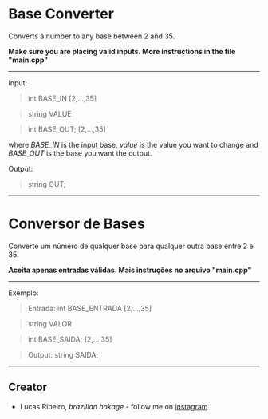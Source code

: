 # Base Converter
Converts a number to any base between 2 and 35.

**Make sure you are placing valid inputs.
More instructions in the file "main.cpp"** 

---
Input: 
>int BASE_IN [2,...,35]

>	string VALUE

>	int BASE_OUT; [2,...,35]

where *BASE_IN* is the input base, *value* is the value you want to change and *BASE_OUT* is the base you want the output.

Output:

>string OUT;

---
# Conversor de Bases 
Converte um número de qualquer base para qualquer outra base entre 2 e 35.

**Aceita apenas entradas válidas. 
Mais instruções no arquivo "main.cpp"**

---
Exemplo: 
>Entrada:  int BASE_ENTRADA [2,...,35]

>	string VALOR

>	int BASE_SAIDA; [2,...,35]

>Output: string SAIDA;

---
## Creator 
* Lucas Ribeiro, *brazilian hokage* - follow me on [instagram](https://www.instagram.com/lucassrib "Instagram")
